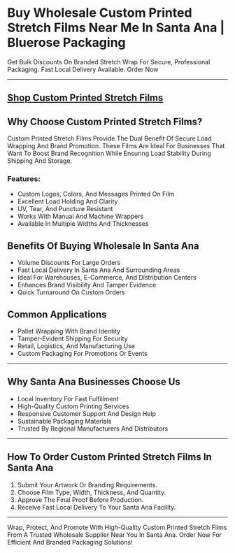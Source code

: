 # Buy Wholesale Custom Printed Stretch Films Near Me In Santa Ana | Bluerose Packaging

Get Bulk Discounts On Branded Stretch Wrap For Secure, Professional Packaging. Fast Local Delivery Available. Order Now

---
[Shop Custom Printed Stretch Films](https://www.bluerosepackaging.com/product/custom-printed-stretch-films/)
---

## Why Choose Custom Printed Stretch Films?

Custom Printed Stretch Films Provide The Dual Benefit Of Secure Load Wrapping And Brand Promotion. These Films Are Ideal For Businesses That Want To Boost Brand Recognition While Ensuring Load Stability During Shipping And Storage.

### Features:

- Custom Logos, Colors, And Messages Printed On Film  
- Excellent Load Holding And Clarity  
- UV, Tear, And Puncture Resistant  
- Works With Manual And Machine Wrappers  
- Available In Multiple Widths And Thicknesses  

## Benefits Of Buying Wholesale In Santa Ana

- Volume Discounts For Large Orders  
- Fast Local Delivery In Santa Ana And Surrounding Areas  
- Ideal For Warehouses, E-Commerce, And Distribution Centers  
- Enhances Brand Visibility And Tamper Evidence  
- Quick Turnaround On Custom Orders  

## Common Applications

- Pallet Wrapping With Brand Identity  
- Tamper-Evident Shipping For Security  
- Retail, Logistics, And Manufacturing Use  
- Custom Packaging For Promotions Or Events  

---

## Why Santa Ana Businesses Choose Us

- Local Inventory For Fast Fulfillment  
- High-Quality Custom Printing Services  
- Responsive Customer Support And Design Help  
- Sustainable Packaging Materials  
- Trusted By Regional Manufacturers And Distributors  

---

## How To Order Custom Printed Stretch Films In Santa Ana

1. Submit Your Artwork Or Branding Requirements.  
2. Choose Film Type, Width, Thickness, And Quantity.  
3. Approve The Final Proof Before Production.  
4. Receive Fast Local Delivery To Your Santa Ana Facility.  

---

Wrap, Protect, And Promote With High-Quality Custom Printed Stretch Films From A Trusted Wholesale Supplier Near You In Santa Ana. Order Now For Efficient And Branded Packaging Solutions!

